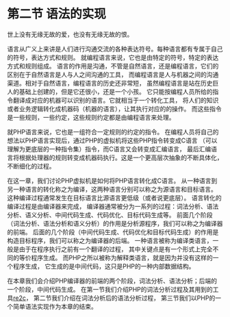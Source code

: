 # 第二节 语法的实现

世上没有无缘无故的爱，也没有无缘无故的恨。

语言从广义上来讲是人们进行沟通交流的各种表达符号。每种语言都有专属于自己的符号，表达方式和规则。
就编程语言来说，它也是由特定的符号，特定的表达方式和规则组成。
语言的作用是沟通，不管是自然语言，还是编程语言，它们的区别在于自然语言是人与人之间沟通的工具，
而编程语言是人与机器之间的沟通渠道。相对于自然语言，编程语言的历史还非常短，
虽然编程语言是站在历史巨人的基础上创建的，但是它还很小，还是一个小孩。
它只能按编程人员所给的指令翻译成对应的机器可以识别的语言。它就相当于一个转化工具，
将人们的知识或者业务逻辑转化成机器码（机器的语言），让其执行对应的的操作。
而这些指令是一些规则，一些约定，这些规则约定都是由编程语言来处理。

就PHP语言来说，它也是一组符合一定规则的约定的指令。
在编程人员将自己的想法以PHP语言实现后，通过PHP的虚拟机将这些PHP指令转变成C语言
（可以理解为更底层的一种指令集）指令，而C语言又会转变成汇编语言，
最后汇编语言将根据处理器的规则转变成机器码执行。这是一个更高层次抽象的不断具体化，不断细化的过程。

在这一章，我们讨论PHP虚拟机是如何将PHP语言转化成C语言。
从一种语言到另一种语言的转化称之为编译，这两种语言分别可以称之为源语言和目标语言。
这种编译过程通常发生在目标语言比源语言更低级（或者说更底层）。
语言转化的编译过程是由编译器来完成，
编译器通常被分为一系列的过程：词法分析、语法分析、语义分析、中间代码生成、代码优化、目标代码生成等。
前面几个阶段（词法分析、语法分析和语义分析）的作用是分析源程序，我们可以称之为编译器的前端。
后面的几个阶段（中间代码生成、代码优化和目标代码生成）的作用是构造目标程序，我们可以称之为编译器的后端。
一种语言被称为编译类语言，一般是由于在程序执行之前有一个翻译的过程，
其中关键点是有一个形式上完全不同的等价程序生成。
而PHP之所以被称为解释类语言，就是因为并没有这样的一个程序生成，
它生成的是中间代码，这只是PHP的一种内部数据结构。

在本章我们会介绍PHP编译器的前端的两个阶段，词法分析、语法分析；后端的一个阶段，中间代码生成。
在第一节我们介绍PHP的词法分析过程及其用到的工具[re2c](http://www.re2c.org/)，
第二节我们介绍在词法分析后的语法分析过程，
第三节我们以PHP的一个简单语法实现作为本章的结束。
